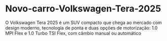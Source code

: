 # Novo-carro-Volkswagen-Tera-2025
O Volkswagen Tera 2025 é um SUV compacto que chega ao mercado com design moderno, tecnologia de ponta e duas opções de motorização: 1.0 MPI Flex e 1.0 Turbo TSI Flex, com câmbio manual ou automático
